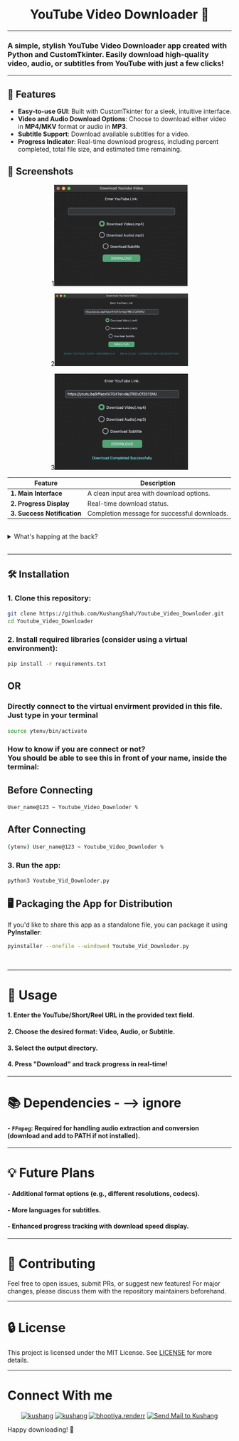 
<h1 align='center'>YouTube Video Downloader 🎥</h1>

---

### A simple, stylish YouTube Video Downloader app created with **Python** and **CustomTkinter**. Easily download high-quality video, audio, or subtitles from YouTube with just a few clicks!

---

## 🌟 Features

- **Easy-to-use GUI**: Built with CustomTkinter for a sleek, intuitive interface.
- **Video and Audio Download Options**: Choose to download either video in **MP4/MKV** format or audio in **MP3**.
- **Subtitle Support**: Download available subtitles for a video.
- **Progress Indicator**: Real-time download progress, including percent completed, total file size, and estimated time remaining.

## 📸 Screenshots

<p align="Center">
    1<img src="images/GUI1.png" alt="YouTube Video Downloader Screenshot 1" width="300"/>
    
</p>
<p align='center'>
    2<img src="images/GUI2.png" alt="YouTube Video Downloader Screenshot 2" width=300>
</p>
<p align='center'>
    3<img src='images/GUI3.png' alt="YouTube Video Downloader Screenshot 3" width=300>
</p>

| Feature           | Description                    |
|-------------------|--------------------------------|
| **1. Main Interface** | A clean input area with download options. |
| **2. Progress Display** | Real-time download status. |
| **3. Success Notification** | Completion message for successful downloads. |
<br>

<details>
    <summary>What's happing at the back?</summary>
    <p align=center> <img src='images/Ter2.png' width=450></p>
    <p><h2 align=center>I wouldn't care if I were you.</h2></p>
</details><br>

---

## 🛠 Installation

### 1. **Clone this repository:**
   ```bash
   git clone https://github.com/KushangShah/Youtube_Video_Downloder.git
   cd Youtube_Video_Downloader
   ```

### 2. **Install required libraries** (consider using a virtual environment):
   ```bash
   pip install -r requirements.txt
   ```
## OR
### Directly connect to the virtual envirment provided in this file. Just type in your terminal
```bash
source ytenv/bin/activate
```
### How to know if you are connect or not?<br>You should be able to see this in front of your name, inside the terminal:
## Before Connecting
```bash
User_name@123 ~ Youtube_Video_Downloder % 
```
## After Connecting
```bash
(ytenv) User_name@123 ~ Youtube_Video_Downloder % 
```

### 3. **Run the app:**
   ```bash
   python3 Youtube_Vid_Downloder.py
   ```

## 🖥 Packaging the App for Distribution

If you'd like to share this app as a standalone file, you can package it using **PyInstaller**:

```bash
pyinstaller --onefile --windowed Youtube_Vid_Downloder.py
```
<br>

---

# 📂 Usage

#### 1. **Enter the YouTube/Short/Reel URL** in the provided text field.
#### 2. **Choose the desired format**: Video, Audio, or Subtitle.
#### 3. **Select the output directory**.
#### 4. **Press "Download"** and track progress in real-time!

---

# 📚 Dependencies - --> ignore

#### - `FFmpeg`: Required for handling audio extraction and conversion (download and add to PATH if not installed).

---

# 💡 Future Plans

#### - **Additional format options** (e.g., different resolutions, codecs).
#### - **More languages** for subtitles.
#### - **Enhanced progress tracking** with download speed display.

---

# 🤝 Contributing

Feel free to open issues, submit PRs, or suggest new features! For major changes, please discuss them with the repository maintainers beforehand.

---

# 🔒 License

This project is licensed under the MIT License. See [LICENSE](/LICENSE) for more details.

---

# Connect With me
<p align="center">
    <a href="https://twitter.com/kushang97157764" target="blank"><img align="center" src="https://raw.githubusercontent.com/rahuldkjain/github-profile-readme-generator/master/src/images/icons/Social/twitter.svg" alt="kushang" height="30" width="40" /></a>
    <a href="https://linkedin.com/in/kushang-s-388959268/" target="blank"><img align="center" src="https://raw.githubusercontent.com/rahuldkjain/github-profile-readme-generator/master/src/images/icons/Social/linked-in-alt.svg" alt="kushang" height="30" width="40" /></a>
    <a href="https://instagram.com/bhootiya.renderr/" target="blank"><img align="center" src="https://raw.githubusercontent.com/rahuldkjain/github-profile-readme-generator/master/src/images/icons/Social/instagram.svg" alt="bhootiya.renderr" height="30" width="40" /></a>
    <a href="mailto:kushangshah41@gmail.com" target="blank"><img align="center" src="https://upload.wikimedia.org/wikipedia/commons/4/4e/Gmail_Icon.png" alt="Send Mail to Kushang" height="30" width="40" /></a>
</p>

Happy downloading! 🎉
